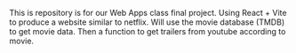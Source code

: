 This is repository is for our Web Apps class final project. 
Using React + Vite to produce a website similar to netflix. 
Will use the movie database (TMDB) to get movie data.
Then a function to get trailers from youtube according to movie. 